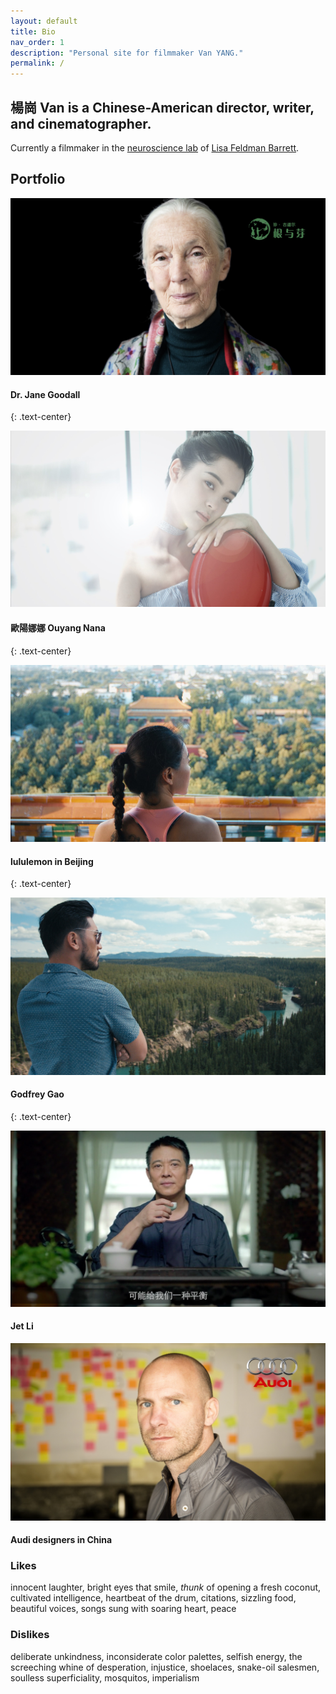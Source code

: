 ```yaml
---
layout: default
title: Bio
nav_order: 1
description: "Personal site for filmmaker Van YANG."
permalink: /
---
```


## 楊崗 Van is a Chinese-American director, writer, and cinematographer.

Currently a filmmaker in the [neuroscience lab](https://www.affective-science.org/) of [Lisa Feldman Barrett](https://lisafeldmanbarrett.com/).


## Portfolio

![](gallery/janegoodallweb1.jpg)
#### Dr. Jane Goodall
{: .text-center}

![](gallery/nanaelegant2.jpg)
#### 歐陽娜娜 Ouyang Nana
{: .text-center}

![](gallery/lululemonCherry6.jpg)
#### lululemon in Beijing 
{: .text-center}

![](gallery/DestinationCanadagodfreygaonwt4.jpg)
#### Godfrey Gao
{: .text-center}

![](gallery/JetLiTea4.png)
#### Jet Li

![](gallery/audiweb1.jpg)
#### Audi designers in China


### Likes
innocent laughter, bright eyes that smile, *thunk* of opening a fresh coconut, cultivated intelligence, heartbeat of the drum, citations, sizzling food, beautiful voices, songs sung with soaring heart, peace

### Dislikes
deliberate unkindness, inconsiderate color palettes, selfish energy, the screeching whine of desperation, injustice, shoelaces, snake-oil salesmen, soulless superficiality, mosquitos, imperialism